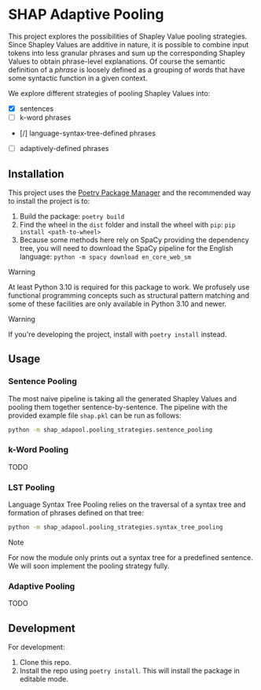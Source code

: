 # SHAP Adaptive Pooling

This project explores the possibilities of Shapley Value pooling strategies. Since Shapley Values are additive in nature, it is possible to combine input tokens into less granular phrases and sum up the corresponding Shapley Values to obtain phrase-level explanations. Of course the semantic definition of a _phrase_ is loosely defined as a grouping of words that have some syntactic function in a given context.

We explore different strategies of pooling Shapley Values into:

- [x] sentences
- [ ] k-word phrases
- [/] language-syntax-tree-defined phrases
- [ ] adaptively-defined phrases

## Installation

This project uses the [Poetry Package Manager](https://python-poetry.org/) and the recommended way to install the project is to:

1. Build the package: `poetry build`
2. Find the wheel in the `dist` folder and install the wheel with `pip`: `pip install <path-to-wheel>`
3. Because some methods here rely on SpaCy providing the dependency tree, you will need to download the SpaCy pipeline for the English language: `python -m spacy download en_core_web_sm`

> [!warning]
> At least Python 3.10 is required for this package to work. We profusely use functional programming concepts such as structural pattern matching and some of these facilities are only available in Python 3.10 and newer.

> [!warning]
> If you're developing the project, install with `poetry install` instead.

## Usage

### Sentence Pooling

The most naive pipeline is taking all the generated Shapley Values and pooling them together sentence-by-sentence. The pipeline with the provided example file `shap.pkl` can be run as follows:

```bash
python -m shap_adapool.pooling_strategies.sentence_pooling
```

### k-Word Pooling

TODO

### LST Pooling

Language Syntax Tree Pooling relies on the traversal of a syntax tree and formation of phrases defined on that tree:

```bash
python -m shap_adapool.pooling_strategies.syntax_tree_pooling
```

> [!note]
> For now the module only prints out a syntax tree for a predefined sentence. We will soon implement the pooling strategy fully.

### Adaptive Pooling

TODO

## Development

For development:

1. Clone this repo.
2. Install the repo using `poetry install`. This will install the package in editable mode.
